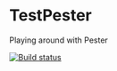 # TestPester
Playing around with Pester

[![Build status](https://ci.appveyor.com/api/projects/status/6tp45tyn27bbmod2?svg=true)](https://ci.appveyor.com/project/sovs/testpester)
